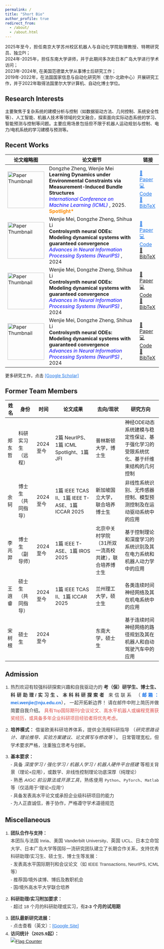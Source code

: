 ```yaml
---
permalink: /
title: "Short Bio"
author_profile: true
redirect_from: 
  - /about/
  - /about.html
---
```




<div align="justify">
2025年至今，担任南京大学苏州校区机器人与自动化学院助理教授、特聘研究员、独立PI；<br>
2024年-2025年，担任东南大学讲师，并于此期间多次赴日本广岛大学进行学术访问；<br>
2023年-2024年, 在美国范德堡大学从事博士后研究工作；<br>
2019年-2022年，在法国国家信息与自动化研究所（里尔-北欧中心）开展研究工作，并于2022年取得法国里尔大学计算机、自动化博士学位。
</div>


Research Interests
------
<div align="justify">
主要聚焦于复杂系统的建模分析与控制（如数据驱动方法、几何控制、系统安全性等）、人工智能、机器人技术等领域的交叉融合，探索面向实际动态系统的学习、智能预测与控制等问题。主要应用场景包括但不限于机器人运动规划与控制、电力/电机系统的学习建模与预测等。
</div>




Recent Works
------
<table>
  <thead>
    <tr>
      <th>论文缩略图</th>
      <th>论文细节 </th>
      <th>链接</th>
    </tr>
  </thead>
  <tbody>
    <tr>
      <td><img src="xxx" alt="Paper Thumbnail" width="120"></td>
      <td>
        Dongzhe Zheng, Wenjie Mei<br>
        <strong> Learning Dynamics under Environmental Constraints via Measurement-Induced Bundle Structures </strong><br>
       <em style="color:blue;">International Conference on Machine Learning (ICML) </em>, 2025. <span style="color:#FF8C00; font-weight:bold;">Spotlight*</span>
      </td>
      <td>
       <a href="https://arxiv.org/pdf/2505.19521" target="_blank" style="color:#1a73e8; text-decoration:underline;">📄 Paper</a> <br>
       <a href="https://github.com/ContinuumCoder/Measurement-Induced-Bundle-for-Learning-Dynamics/" target="_blank" style="color:#1a73e8; text-decoration:underline;">💻 Code</a> <br>
       <a href="https://scholar.googleusercontent.com/scholar.bib?q=info:8ExC1i3B-UgJ:scholar.google.com/&output=citation&scisdr=CgJIhpi7ENTVnW93eqk:AAZF9b8AAAAAaK5xYqlF1HYizgJeygk9jcc3HEU&scisig=AAZF9b8AAAAAaK5xmmSOiCOZlrPllV8qbsjnwQ&scisf=4&ct=citation&cd=-1&hl=en" target="_blank" style="color:#1a73e8; text-decoration:underline;">📑 BibTeX</a>
      </td>
    </tr>
    <tr>
      <td><img src="xxx" alt="Paper Thumbnail" width="120"></td>
      <td>
          Wenjie Mei, Dongzhe Zheng, Shihua Li<br>
        <strong> Controlsynth neural ODEs: Modeling dynamical systems with guaranteed convergence </strong><br>
        <em style="color:blue;"> Advances in Neural Information Processing Systems (NeurIPS) </em>, 2024
      </td>
      <td>
         <a href="https://proceedings.neurips.cc/paper_files/paper/2024/hash/b3b0ea507520e3db70f7219b59fd5fd9-Abstract-Conference.html" target="_blank" style="color:#1a73e8; text-decoration:underline;">📄 Paper</a> <br>
        <a href="https://github.com/ContinuumCoder/ControlSynth-Neural-ODE" target="_blank" style="color:#1a73e8; text-decoration:underline;">💻 Code</a> <br>
        <a href="xxx">📑 BibTeX</a>
      </td>
    </tr>
     <tr>
      <td><img src="xxx" alt="Paper Thumbnail" width="120"></td>
      <td>
          Wenjie Mei, Dongzhe Zheng, Shihua Li<br>
        <strong> Controlsynth neural ODEs: Modeling dynamical systems with guaranteed convergence </strong><br>
        <em style="color:blue;"> Advances in Neural Information Processing Systems (NeurIPS) </em>, 2024
      </td>
      <td>
        <a href="xxx">📄 Paper</a> <br>  
        <a href="xxx">💻 Code</a> <br>  
        <a href="xxx">📑 BibTeX</a>
      </td>
    </tr>
     <tr>
      <td><img src="xxx" alt="Paper Thumbnail" width="120"></td>
      <td>
          Wenjie Mei, Dongzhe Zheng, Shihua Li<br>
        <strong> Controlsynth neural ODEs: Modeling dynamical systems with guaranteed convergence </strong><br>
        <em style="color:blue;"> Advances in Neural Information Processing Systems (NeurIPS) </em>, 2024
      </td>
      <td>
        <a href="xxx">📄 Paper</a> <br>  
        <a href="xxx">💻 Code</a> <br>  
        <a href="xxx">📑 BibTeX</a>
      </td>
    </tr>
  </tbody>
</table>

更多研究工作，点击 <a href="https://scholar.google.com/citations?user=1P8cYogAAAAJ&hl=zh-CN" target="_blank" style="color:#1a73e8; text-decoration:underline;">[Google Scholar]</a>



Former Team Members
------
<table>
  <thead>
    <tr>
      <th>姓名</th>
      <th>身份</th>
      <th>时间</th>
      <th>论文成果</th>
      <th>去向/现状</th>
      <th>研究方向</th>
    </tr>
  </thead>
  <tbody>
    <tr>
      <td>郑东哲</td>
      <td>科研实习生（远程）</td>
      <td>2024至今</td>
      <td>2篇 NeurIPS、1篇 ICML Spotlight、1篇 JFI</td>
      <td>普林斯顿大学，博士生</td>
      <td>神经ODE动态系统建模与稳定性保证、基于强化学习的受限系统优化、基于纤维束结构的几何控制</td>
    </tr>
    <tr>
      <td>余轲</td>
      <td>博士生（共同指导）</td>
      <td>2024至今</td>
      <td>1篇 IEEE TCAS II、1篇 IEEE T-ASE、1篇 ICCAR 2025</td>
      <td>新加坡国立大学，联合培养博士生 </td>
      <td>非线性系统识别、无传感器控制、模型预测控制及在运动驱动系统中的应用</td>
    </tr>
    <tr>
      <td>李兆羿</td>
      <td>博士生（副导师）</td>
      <td>2024至今</td>
      <td>1篇 IEEE T-ASE、1篇 IROS 2025</td>
      <td>北京中关村学院（31所双一流高校共建），联合培养博士生 </td>
      <td>基于控制理论和深度学习的系统识别及其在电力系统和机器人动力学中的应用</td>
    </tr>
    <tr>
      <td>王逍睿</td>
      <td>硕士生（共同指导）</td>
      <td>2024至今</td>
      <td>1篇 IEEE TCAS II、1篇 ICCAR 2025</td>
      <td>兰州理工大学，硕士生 </td>
      <td>各类连续时间神经网络及其在机电系统中的应用</td>
    </tr>
    <tr>
      <td>宋树根</td>
      <td>硕士生</td>
      <td>2024至今</td>
      <td> </td>
      <td>东南大学，硕士生 </td>
      <td>基于连续时间神经网络的路径规划及其在机器人和自动驾驶汽车中的应用</td>
    </tr>
  </tbody>
</table>


Admission 
------ 
<div align="justify" style="line-height:1.7; font-family: Arial, sans-serif; font-size: 15px; color:#333;"> 
  <ol style="padding-left: 18px;"> 
  <li style="margin-bottom: 12px;"> 
    热烈欢迎有较强科研探索兴趣和自我驱动力的 <strong>考（保）研学生、博士生、科研助理/实习生、本科科研探索者</strong> 来信联系 （<strong style="color:#1a73e8;">邮箱：<a href="mailto:mei.wenjie@nju.edu.cn" style="color:#1a73e8; text-decoration:none;">mei.wenjie@nju.edu.cn</a></strong>）， 一起开拓新边界！
    请在邮件中附上简历并做简要自我介绍。 
    <span style="color:#d9534f; font-weight: 500;">具有Top国际期刊/会议论文、高水平机器人或编程竞赛获奖经历，或具备多年企业科研项目经验者将优先考虑。</span> 
  </li> 
    <li style="margin-bottom: 12px;"> <strong>培养模式：</strong> 借鉴欧美科研培养体系，提供全流程科研指导 （<em>研究思路设计、理论推导、实验方案建议、论文撰写与修改等 </em>）。 日常管理宽松，但学术要求严格，注重独立思考与创新。 
    </li> 
    <li> <strong>基本要求：</strong><br> 
      - 具备 <em>深度学习 / 强化学习 / 机器人学习 / 机器人硬件平台搭建 </em> 等相关背景（理论+应用），或数学、非线性控制理论功底深厚（纯理论）<br> 
      - 熟悉 <em>AIGC 前沿算法或开源工具</em>，熟练使用 <code>Python</code>、<code>PyTorch</code>、<code>Matlab</code> 等（仅适用于“理论+应用”）<br> 
      - 具备发表高水平论文或承担企业级科研项目的能力<br> 
      - 为人正直诚信，善于协作，严格遵守学术道德规范 
    </li> 
  </ol> 
</div>



Miscellaneous 
------ 
<div align="justify" style="line-height:1.7; font-family: Arial, sans-serif; font-size: 15px; color:#333;"> 
  <ol style="padding-left: 18px;"> 
  <li style="margin-bottom: 12px;"> 
     <strong>团队合作与支持：</strong><br>  本团队与法国 Inria、美国 Vanderbilt University、英国 UCL、日本立命馆大学、日本广岛大学等国际一流研究团队建立了长期合作关系，支持优秀科研助理/实习生、硕士生、博士生等发展：<br> 
    - 发表高水平国际期刊和会议论文（如 IEEE Transactions, NeurIPS, ICML 等） <br> 
    - 推荐国/境外读博、博后及教职机会 <br> 
    - 国/境外高水平大学联合培养 
  </li> 
    <li style="margin-bottom: 12px;"> <strong>科研助理/实习附加要求：</strong><br>   - 超过 18 个月的科研助理或实习，有<strong>2-3 个月的试用期</strong>
    </li> 
    <li> <strong>团队最新研究进展：</strong><br> 
       - 点击查看（英文）：<a href="https://sites.google.com/site/wenjiewind" target="_blank" style="color:#1a73e8; text-decoration:underline;">[Google Site]</a>
    </li> 
     <li> <strong>访问统计（2025.9起）：</strong><br> 
      <a href="https://info.flagcounter.com/FqRa"><img src="https://s01.flagcounter.com/map/FqRa/size_m/txt_000000/border_CCCCCC/pageviews_1/viewers_0/flags_0/" alt="Flag Counter" border="0"></a>
    </li> 
  </ol> 
</div>



